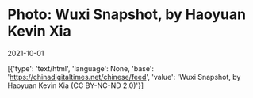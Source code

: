 # Photo: Wuxi Snapshot, by Haoyuan Kevin Xia

2021-10-01

[{'type': 'text/html', 'language': None, 'base': 'https://chinadigitaltimes.net/chinese/feed', 'value': 'Wuxi Snapshot, by Haoyuan Kevin Xia (CC BY-NC-ND 2.0)'}]
